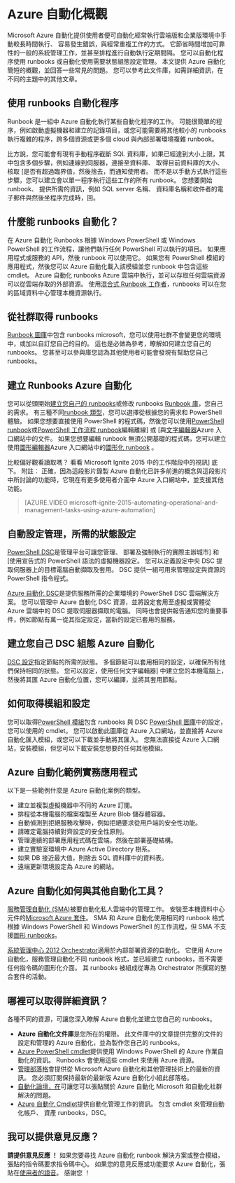 <properties
    pageTitle="什麼是 Azure 自動化 |Microsoft Azure"
    description="瞭解 Azure 自動化提供哪些值，並取得常見問題的解答，以便您可以開始建立，使用 runbooks 和 Azure 自動化 DSC。"
    services="automation"
    documentationCenter=""
    authors="mgoedtel"
    manager="jwhit"
    editor=""
    keywords="自動化、 azure 自動化、 azure 自動化範例是什麼"/>
<tags
    ms.service="automation"
    ms.workload="tbd"
    ms.tgt_pltfrm="na"
    ms.devlang="na"
    ms.topic="get-started-article" 
    ms.date="05/10/2016"
    ms.author="magoedte;bwren"/>

# <a name="azure-automation-overview"></a>Azure 自動化概觀

Microsoft Azure 自動化提供使用者便可自動化經常執行雲端版和企業版環境中手動較長時間執行、 容易發生錯誤，與經常重複工作的方式。 它節省時間增加可靠性的一般的系統管理工作，並甚至排程進行自動執行定期間隔。 您可以自動化程序使用 runbooks 或自動化使用需要狀態組態設定管理。 本文提供 Azure 自動化簡短的概觀，並回答一些常見的問題。 您可以參考此文件庫，如需詳細資訊，在不同的主題中的其他文章。


## <a name="automating-processes-with-runbooks"></a>使用 runbooks 自動化程序

Runbook 是一組中 Azure 自動化執行某些自動化程序的工作。 可能很簡單的程序，例如啟動虛擬機器和建立的記錄項目，或您可能需要將其他較小的 runbooks 執行複雜的程序，跨多個資源或更多個 cloud 與內部部署環境複雜 runbook。  

比方說，您可能會有現有手動程序截斷 SQL 資料庫，如果已經達到大小上限，其中包含多個步驟，例如連線到伺服器，連接至資料庫、 取得目前資料庫的大小、 核取 [是否有超過臨界值，然後捨去，而通知使用者。 而不是以手動方式執行這些步驟，您可以建立會以單一程序執行這些工作的所有 runbook。 您想要開始 runbook、 提供所需的資訊，例如 SQL server 名稱、 資料庫名稱和收件者的電子郵件與然後坐程序完成時，回。 


## <a name="what-can-runbooks-automate"></a>什麼能 runbooks 自動化？

在 Azure 自動化 Runbooks 根據 Windows PowerShell 或 Windows PowerShell 的工作流程，讓他們執行任何 PowerShell 可以執行的項目。 如果應用程式或服務的 API，然後 runbook 可以使用它。 如果您有 PowerShell 模組的應用程式，然後您可以 Azure 自動化載入該模組並您 runbook 中包含這些 cmdlet。 Azure 自動化 runbooks Azure 雲端中執行，並可以存取任何雲端資源可以從雲端存取的外部資源。 使用[混合式 Runbook 工作者](automation-hybrid-runbook-worker.md)，runbooks 可以在您的區域資料中心管理本機資源執行。 


## <a name="getting-runbooks-from-the-community"></a>從社群取得 runbooks

[Runbook 圖庫](automation-runbook-gallery.md#runbooks-in-runbook-gallery)中包含 runbooks microsoft，您可以使用社群不會變更您的環境中，或加以自訂您自己的目的。 這也是必做為參考，瞭解如何建立您自己的 runbooks。 您甚至可以參與庫您認為其他使用者可能會發現有幫助您自己 runbooks。 


## <a name="creating-runbooks-with-azure-automation"></a>建立 Runbooks Azure 自動化 

您可以從頭開始[建立您自己的 runbooks](automation-creating-importing-runbook.md)或修改 runbooks [Runbook 庫](http://msdn.microsoft.com/library/azure/dn781422.aspx)，您自己的需求。 有三種不同[runbook 類型](automation-runbook-types.md)，您可以選擇從根據您的需求和 PowerShell 體驗。 如果您想要直接使用 PowerShell 的程式碼，然後您可以使用[PowerShell runbook](automation-runbook-types.md#powershell-runbooks)或[PowerShell 工作流程 runbook](automation-runbook-types.md#powershell-workflow-runbooks)編輯離線] 或 [與[文字編輯器](http://msdn.microsoft.com/library/azure/dn879137.aspx)Azure 入口網站中的文件。 如果您想要編輯 runbook 無須公開基礎的程式碼，您可以建立使用[圖形編輯器](automation-graphical-authoring-intro.md)Azure 入口網站中的[圖形化 runbook](automation-runbook-types.md#graphical-runbooks) 。 

比較偏好觀看讀取嗎？ 看看 Microsoft Ignite 2015 中的工作階段中的視訊] 底下。 附註︰ 正確，因為這段影片錄製 Azure 自動化已許多前進的概念與這段影片中所討論的功能時，它現在有更多使用者介面中 Azure 入口網站中，並支援其他功能。

> [AZURE.VIDEO microsoft-ignite-2015-automating-operational-and-management-tasks-using-azure-automation]


## <a name="automating-configuration-management-with-desired-state-configuration"></a>自動設定管理，所需的狀態設定 

[PowerShell DSC](https://technet.microsoft.com/library/dn249912.aspx)是管理平台可讓您管理、 部署及強制執行的實際主辦城市] 和 [使用宣告式的 PowerShell 語法的虛擬機器設定。 您可以定義設定中央 DSC 提取伺服器上的目標電腦自動擷取及套用。 DSC 提供一組可用來管理設定與資源的 PowerShell 指令程式。  

[Azure 自動化 DSC](automation-dsc-overview.md)是提供服務所需的企業環境的 PowerShell DSC 雲端解決方案。  您可以管理中 Azure 自動化 DSC 資源，並將設定套用至虛擬或實體從 Azure 雲端中的 DSC 提取伺服器擷取的電腦。  同時也會提供報告通知您的重要事件，例如節點有萬一從其指定設定，當新的設定已套用的服務。 


## <a name="creating-your-own-dsc-configurations-with-azure-automation"></a>建立您自己 DSC 組態 Azure 自動化

[DSC 設定](automation-dsc-overview.md#azure-automation-dsc-terms)指定節點的所需的狀態。  多個節點可以套用相同的設定，以確保所有他們保持相同的狀態。  您可以設定，使用任何文字編輯器] 中建立您的本機電腦上，然後將其匯 Azure 自動化位置，您可以編譯，並將其套用節點。


## <a name="getting-modules-and-configurations"></a>如何取得模組和設定 

您可以取得[PowerShell 模組](automation-runbook-gallery.md#modules-in-powershell-gallery)包含 runbooks 與 DSC [PowerShell 圖庫](http://www.powershellgallery.com/)中的設定，您可以使用的 cmdlet。 您可以啟動此圖庫從 Azure 入口網站，並直接將 Azure 自動化匯入模組，或您可以下載並手動將其匯入。 您無法直接從 Azure 入口網站，安裝模組，但您可以下載安裝您想要的任何其他模組。 


## <a name="example-practical-applications-of-azure-automation"></a>Azure 自動化範例實務應用程式 

以下是一些範例什麼是 Azure 自動化案例的類型。 

* 建立並複製虛擬機器中不同的 Azure 訂閱。 
* 排程從本機電腦的檔案複製至 Azure Blob 儲存體容器。 
* 自動偵測到拒絕服務攻擊時，例如拒絕要求從用戶端的安全性功能。 
* 請確定電腦持續對齊設定的安全性原則。
* 管理連續的部署應用程式碼在雲端，然後在部署基礎結構。 
* 建立實驗室環境中 Azure Active Directory 樹系。 
* 如果 DB 接近最大值，則捨去 SQL 資料庫中的資料表。 
* 遠端更新環境設定為 Azure 的網站。 


## <a name="how-does-azure-automation-relate-to-other-automation-tools"></a>Azure 自動化如何與其他自動化工具？

[服務管理自動化 (SMA)](http://technet.microsoft.com/library/dn469260.aspx)被要自動化私人雲端中的管理工作。 安裝至本機資料中心元件的[Microsoft Azure 套件](https://www.microsoft.com/en-us/server-cloud/)。 SMA 和 Azure 自動化使用相同的 runbook 格式根據 Windows PowerShell 和 Windows PowerShell 的工作流程，但 SMA 不支援[圖形 runbooks](automation-graphical-authoring-intro.md)。  

[系統管理中心 2012 Orchestrator](http://technet.microsoft.com/library/hh237242.aspx)適用於內部部署資源的自動化。 它使用 Azure 自動化，服務管理自動化不同 runbook 格式，並已經建立 runbooks，而不需要任何指令碼的圖形化介面。 其 runbooks 被組成從專為 Orchestrator 所撰寫的整合套件的活動。 


## <a name="where-can-i-get-more-information"></a>哪裡可以取得詳細資訊？ 

各種不同的資源，可讓您深入瞭解 Azure 自動化並建立您自己的 runbooks。 

* **Azure 自動化文件庫**是您所在的權限。 此文件庫中的文章提供完整的文件的設定和管理的 Azure 自動化，並為製作您自己的 runbooks。 
* [Azure PowerShell cmdlet](http://msdn.microsoft.com/library/jj156055.aspx)提供使用 Windows PowerShell 的 Azure 作業自動化的資訊。 Runbooks 會使用這些 cmdlet 來使用 Azure 資源。 
* [管理部落格](https://azure.microsoft.com/blog/tag/azure-automation/)會提供從 Microsoft Azure 自動化和其他管理技術上的最新的資訊。 您必須訂閱保持最新的最新版 Azure 自動化小組此部落格。 
* [自動化論壇，在](http://go.microsoft.com/fwlink/p/?LinkId=390561)可讓您可以張貼關於 Azure 自動化 Microsoft 和自動化社群解決的問題。 
* [Azure 自動化 Cmdlet](https://msdn.microsoft.com/library/mt244122.aspx)提供自動化管理工作的資訊。 包含 cmdlet 來管理自動化帳戶、 資產 runbooks，DSC。


## <a name="can-i-provide-feedback"></a>我可以提供意見反應？ 

**請提供意見反應 ！** 如果您要尋找 Azure 自動化 runbook 解決方案或整合模組，張貼的指令碼要求指令碼中心。 如果您的意見反應或功能要求 Azure 自動化，張貼在[使用者的語音](http://feedback.windowsazure.com/forums/34192--general-feedback)。 感謝您 ！ 



